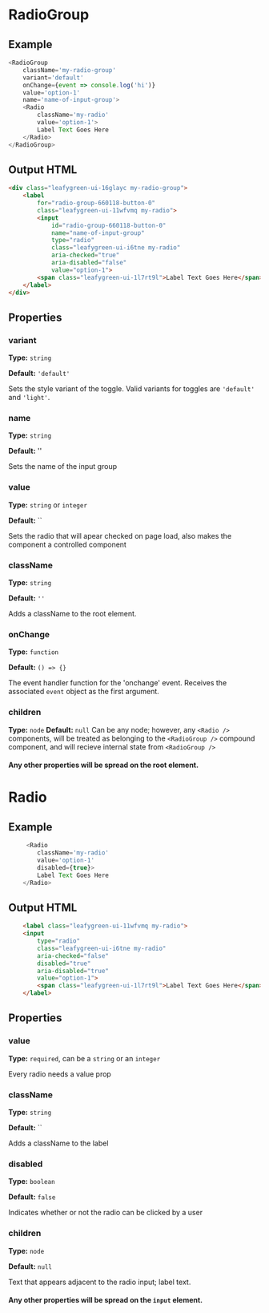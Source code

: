# RadioGroup

## Example
```js
<RadioGroup
    className='my-radio-group'
    variant='default'
    onChange={event => console.log('hi')}
    value='option-1'
    name='name-of-input-group'>
    <Radio 
        className='my-radio'
        value='option-1'>
        Label Text Goes Here
    </Radio>
</RadioGroup>
```

## Output HTML
```html
<div class="leafygreen-ui-16glayc my-radio-group">
    <label 
        for="radio-group-660118-button-0" 
        class="leafygreen-ui-11wfvmq my-radio">   
        <input 
            id="radio-group-660118-button-0" 
            name="name-of-input-group" 
            type="radio" 
            class="leafygreen-ui-i6tne my-radio" 
            aria-checked="true" 
            aria-disabled="false" 
            value="option-1">      
        <span class="leafygreen-ui-1l7rt9l">Label Text Goes Here</span>
    </label>
</div>
```

## Properties 

### variant

**Type:** `string`

**Default:** `'default'`

Sets the style variant of the toggle. Valid variants for toggles are `'default'` and `'light'`.


### name 

**Type:** `string`

**Default:** ''

Sets the name of the input group


### value 

**Type:** `string` or `integer`

**Default:** ``

Sets the radio that will apear checked on page load, also makes the component a controlled component 


### className

**Type:** `string`

**Default:** `''`

Adds a className to the root element.


### onChange

**Type:** `function`

**Default:** `() => {}`

The event handler function for the 'onchange' event. Receives the associated `event` object as the first argument.


### children
**Type:** `node`
**Default:** `null`
Can be any node; however, any `<Radio />` components, will be treated as belonging to the `<RadioGroup />` compound component, and will recieve internal state from `<RadioGroup />`

#### Any other properties will be spread on the root element. 

# Radio

## Example
```js
     <Radio 
        className='my-radio'
        value='option-1'
        disabled={true}>
        Label Text Goes Here
    </Radio>
```

## Output HTML 
```html
    <label class="leafygreen-ui-11wfvmq my-radio">
    <input 
        type="radio" 
        class="leafygreen-ui-i6tne my-radio" 
        aria-checked="false" 
        disabled="true" 
        aria-disabled="true" 
        value="option-1">
        <span class="leafygreen-ui-1l7rt9l">Label Text Goes Here</span>
    </label>
```

## Properties

### value 

**Type:** `required`, can be a `string` or an `integer`

Every radio needs a value prop


### className

**Type:** `string`

**Default:** ``

Adds a className to the label 


### disabled 

**Type:** `boolean`

**Default:** `false`

Indicates whether or not the radio can be clicked by a user


### children

**Type:** `node`

**Default:** `null`

Text that appears adjacent to the radio input; label text.


#### Any other properties will be spread on the `input` element. 
